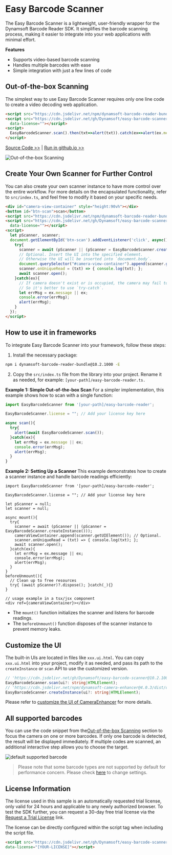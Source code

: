 # Easy Barcode Scanner

The Easy Barcode Scanner is a lightweight, user-friendly wrapper for the Dynamsoft Barcode Reader SDK. It simplifies the barcode scanning process, making it easier to integrate into your web applications with minimal effort.

**Features**
* Supports video-based barcode scanning
* Handles multiple barcodes with ease
* Simple integration with just a few lines of code

## Out-of-the-box Scanning

The simplest way to use Easy Barcode Scanner requires only one line code to create a video decoding web application.

```html
<script src="https://cdn.jsdelivr.net/npm/dynamsoft-barcode-reader-bundle@10.2.1000/dist/dbr.bundle.js"></script>
<script src="https://cdn.jsdelivr.net/gh/Dynamsoft/easy-barcode-scanner@10.2.1008/dist/easy-barcode-scanner.js"
  data-license=""></script>
<script>
  EasyBarcodeScanner.scan().then(txt=>alert(txt)).catch(ex=>alert(ex.message || ex));
</script>
```
[Source Code >>](https://github.com/Dynamsoft/easy-barcode-scanner/blob/main/index.html) | [Run in github.io >>](https://Dynamsoft.github.io/easy-barcode-scanner/index.html)

![Out-of-the-box Scanning](./out-off-box-scan.png)

## Create Your Own Scanner for Further Control

You can also create your own scanner instance to have more control over the entire workflow. For more details on the encapsulated functionality, refer to `src/index.ts`, and feel free to modify it based on your specific needs.

```html
<div id="camera-view-container" style="height:90vh"></div>
<button id="btn-scan">scan</button>
<script src="https://cdn.jsdelivr.net/npm/dynamsoft-barcode-reader-bundle@10.2.1000/dist/dbr.bundle.js"></script>
<script src="https://cdn.jsdelivr.net/gh/Dynamsoft/easy-barcode-scanner@10.2.1008/dist/easy-barcode-scanner.js"
  data-license=""></script>
<script>
  let pScanner, scanner;
  document.getElementById('btn-scan').addEventListener('click', async()=>{
    try{
      scanner = await (pScanner || (pScanner = EasyBarcodeScanner.createInstance()));
      // Optional. Insert the UI into the specified element.
      // Otherwise the UI will be inserted into `document.body`.
      document.querySelector("#camera-view-container").append(scanner.getUIElement());
      scanner.onUniqueRead = (txt) => { console.log(txt); };
      await scanner.open();
    }catch(ex){
      // If camera doesn't exist or is occupied, the camera may fail to open.
      // So it's better to use `try-catch`.
      let errMsg = ex.message || ex;
      console.error(errMsg);
      alert(errMsg);
    }
  });
</script>
```

## How to use it in frameworks

To integrate Easy Barcode Scanner into your framework, follow these steps:

1. Install the necessary package:

```sh
npm i dynamsoft-barcode-reader-bundle@10.2.1000 -E
```

2. Copy the `src/index.ts` file from the library into your project. Rename it as needed, for example: `[your-path]/easy-barcode-reader.ts.`

**Example 1: Simple Out-of-the-box Scan**
For a simpler implementation, this example shows how to scan with a single function:

```ts
import EasyBarcodeScanner from '[your-path]/easy-barcode-reader';

EasyBarcodeScanner.license = ""; // Add your license key here

async scan(){
  try{
    alert(await EasyBarcodeScanner.scan());
  }catch(ex){
    let errMsg = ex.message || ex;
    console.error(errMsg);
    alert(errMsg);
  }
}
```

**Example 2: Setting Up a Scanner**
This example demonstrates how to create a scanner instance and handle barcode readings efficiently:

```tsx
import EasyBarcodeScanner from '[your-path]/easy-barcode-reader';

EasyBarcodeScanner.license = ""; // Add your license key here

let pScanner = null;
let scanner = null;

async mount(){
  try{
    scanner = await (pScanner || (pScanner = EasyBarcodeScanner.createInstance()));
    cameraViewContainer.append(scanner.getUIElement()); // Optional.
    scanner.onUniqueRead = (txt) => { console.log(txt); };
    await scanner.open();
  }catch(ex){
    let errMsg = ex.message || ex;
    console.error(errMsg);
    alert(errMsg);
  }
}
beforeUnmount(){
  // Clean up to free resources
  try{ (await pScanner)?.dispose(); }catch(_){}
}

// usage example in a tsx/jsx component
<div ref={cameraViewContainer}></div>
```

* The `mount()` function initializes the scanner and listens for barcode readings.
* The `beforeUnmount()` function disposes of the scanner instance to prevent memory leaks.

## Customize the UI

The built-in UIs are located in files like `xxx.ui.html`. You can copy `xxx.ui.html` into your project, modify it as needed, and pass its path to the `createInstance` or `scan` API to use the customized version.

```typescript
// 'https://cdn.jsdelivr.net/gh/Dynamsoft/easy-barcode-scanner@10.2.1008/easy-barcode-scanner.ui.html' by default
EasyBarcodeScanner.scan(ui?: string|HTMLElement);
// 'https://cdn.jsdelivr.net/npm/dynamsoft-camera-enhancer@4.0.3/dist/dce.ui.html' by default
EasyBarcodeScanner.createInstance(ui?: string|HTMLElement);
```

Please refer to [customize the UI of CameraEnhancer](https://www.dynamsoft.com/camera-enhancer/docs/web/programming/javascript/user-guide/index.html#customize-the-ui) for more details.

## All supported barcodes

You can use the code snippet from the[Out-of-the-box Scanning](#out-of-the-box-scanning) section to focus the camera on one or more barcodes. If only one barcode is detected, the result will be displayed immediately. If multiple codes are scanned, an additional interactive step allows you to choose the target.

![default supported barcode](./default-supported-barcode.png)

> Please note that some barcode types are not supported by default for performance concern. Please check [here](https://www.dynamsoft.com/barcode-reader/docs/web/programming/javascript/user-guide/index.html#customize-the-process) to change settings.

## License Information

The license used in this sample is an automatically requested trial license, only valid for 24 hours and applicable to any newly authorized browser. To test the SDK further, you can request a 30-day free trial license via the <a href="https://www.dynamsoft.com/customer/license/trialLicense?ver=10.2.10&utm_source=sampleReadme&product=dbr&package=js" target="_blank">Request a Trial License</a> link.

The license can be directly configured within the script tag when including the script file.

```html
<script src="https://cdn.jsdelivr.net/gh/Dynamsoft/easy-barcode-scanner@10.2.1008/dist/easy-barcode-scanner.js"
data-license="[YOUR-LICENSE]"></script>
```
